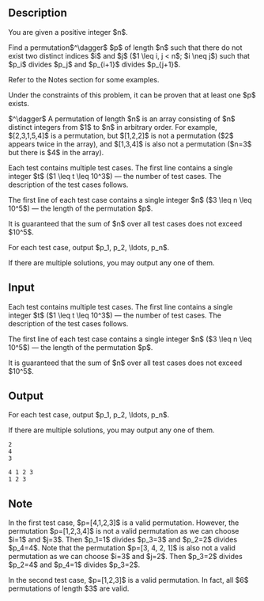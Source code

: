 ## Description

<div><p>You are given a positive integer $n$.</p><p>Find a permutation$^\dagger$ $p$ of length $n$ such that there do <span class="tex-font-style-bf">not</span> exist two <span class="tex-font-style-bf">distinct</span> indices $i$ and $j$ ($1 \leq i, j &lt; n$; $i \neq j$) such that $p_i$ divides $p_j$ and $p_{i+1}$ divides $p_{j+1}$.</p><p>Refer to the Notes section for some examples.</p><p>Under the constraints of this problem, it can be proven that at least one $p$ exists.</p><p>$^\dagger$ A permutation of length $n$ is an array consisting of $n$ distinct integers from $1$ to $n$ in arbitrary order. For example, $[2,3,1,5,4]$ is a permutation, but $[1,2,2]$ is not a permutation ($2$ appears twice in the array), and $[1,3,4]$ is also not a permutation ($n=3$ but there is $4$ in the array).</p></div><div class="input-specification"><p>Each test contains multiple test cases. The first line contains a single integer $t$ ($1 \leq t \leq 10^3$)&nbsp;— the number of test cases. The description of the test cases follows.</p><p>The first line of each test case contains a single integer $n$ ($3 \leq n \leq 10^5$)&nbsp;— the length of the permutation $p$.</p><p>It is guaranteed that the sum of $n$ over all test cases does not exceed $10^5$.</p></div><div class="output-specification"><p>For each test case, output $p_1, p_2, \ldots, p_n$.</p><p>If there are multiple solutions, you may output any one of them.</p></div>

## Input

<p>Each test contains multiple test cases. The first line contains a single integer $t$ ($1 \leq t \leq 10^3$)&nbsp;— the number of test cases. The description of the test cases follows.</p><p>The first line of each test case contains a single integer $n$ ($3 \leq n \leq 10^5$)&nbsp;— the length of the permutation $p$.</p><p>It is guaranteed that the sum of $n$ over all test cases does not exceed $10^5$.</p>

## Output

<p>For each test case, output $p_1, p_2, \ldots, p_n$.</p><p>If there are multiple solutions, you may output any one of them.</p>





```input1|2
2
4
3
```




```output1
4 1 2 3
1 2 3
```



## Note

<p>In the first test case, $p=[4,1,2,3]$ is a valid permutation. However, the permutation $p=[1,2,3,4]$ is not a valid permutation as we can choose $i=1$ and $j=3$. Then $p_1=1$ divides $p_3=3$ and $p_2=2$ divides $p_4=4$. Note that the permutation $p=[3, 4, 2, 1]$ is also not a valid permutation as we can choose $i=3$ and $j=2$. Then $p_3=2$ divides $p_2=4$ and $p_4=1$ divides $p_3=2$.</p><p>In the second test case, $p=[1,2,3]$ is a valid permutation. In fact, all $6$ permutations of length $3$ are valid.</p>
